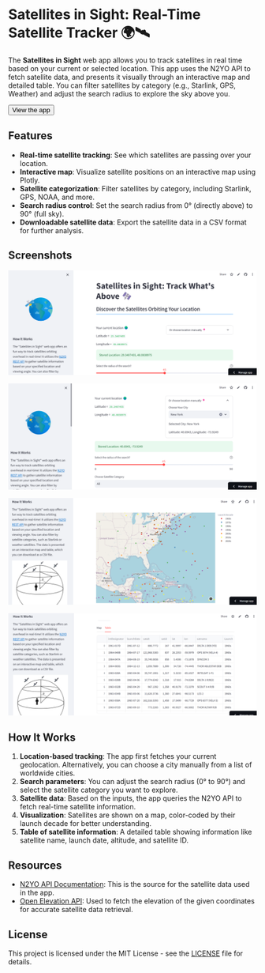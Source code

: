 # Satellites in Sight: Real-Time Satellite Tracker 🌍🛰️

The **Satellites in Sight** web app allows you to track satellites in real time based on your current or selected location. This app uses the N2YO API to fetch satellite data, and presents it visually through an interactive map and detailed table. You can filter satellites by category (e.g., Starlink, GPS, Weather) and adjust the search radius to explore the sky above you.

<a href="https://satellites-in-sight.streamlit.app/" target="_blank">
    <button>View the app</button>
</a>

## Features

- **Real-time satellite tracking**: See which satellites are passing over your location.
- **Interactive map**: Visualize satellite positions on an interactive map using Plotly.
- **Satellite categorization**: Filter satellites by category, including Starlink, GPS, NOAA, and more.
- **Search radius control**: Set the search radius from 0° (directly above) to 90° (full sky).
- **Downloadable satellite data**: Export the satellite data in a CSV format for further analysis.

## Screenshots
![](screenshots/s1.png)

![](screenshots/s2.png)

![](screenshots/s3.png)

![](screenshots/s4.png)

## How It Works

1. **Location-based tracking**: The app first fetches your current geolocation. Alternatively, you can choose a city manually from a list of worldwide cities.
2. **Search parameters**: You can adjust the search radius (0° to 90°) and select the satellite category you want to explore.
3. **Satellite data**: Based on the inputs, the app queries the N2YO API to fetch real-time satellite information.
4. **Visualization**: Satellites are shown on a map, color-coded by their launch decade for better understanding.
5. **Table of satellite information**: A detailed table showing information like satellite name, launch date, altitude, and satellite ID.

## Resources

- [N2YO API Documentation](https://www.n2yo.com/api/#above): This is the source for the satellite data used in the app.
- [Open Elevation API](https://open-elevation.com/): Used to fetch the elevation of the given coordinates for accurate satellite data retrieval.

## License

This project is licensed under the MIT License - see the [LICENSE](LICENSE) file for details.
